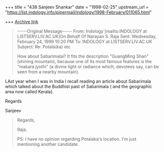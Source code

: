 +++
title = "438 Sanjeev Shankar"
date = "1998-02-25"
upstream_url = "https://list.indology.info/pipermail/indology/1998-February/011065.html"

+++
[Archive link](https://list.indology.info/pipermail/indology/1998-February/011065.html)

> -----Original Message-----
> From: Indology [mailto:INDOLOGY at LISTSERV.LIV.AC.UK]On Behalf
> Of Narayan
> S. Raja
> Sent: Wednesday, February 24, 1999 10:20 PM
> To: INDOLOGY at LISTSERV.LIV.AC.UK
> Subject: Re: Potala(ka) etc
>
>
>
>
> How about Sabarimalai?  It fits the
> description "GuangMing Shan" (shining mountain),
> because one of its most famous features
> is the "makara jyothi" (a divine light
> or radiance which, devotees say,
> can be seen from a nearby mountain).


LAst year when I was in India I recall reading an article about Sabarimala
which talked about the Buddhist past of Sabarimala ( and the geographic area
now called Kerala).

Regards

Sanjeev




>
> Regards,
>
>
> Raja.
>
> PS:  I have no opinion regarding Potalaka's
>      location.  I'm just mentioning another
>      candidate.
>



